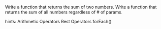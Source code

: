 Write a function that returns the sum of two numbers.
Write a function that returns the sum of all numbers regardless of # of params.


hints:
Arithmetic Operators
Rest Operators
forEach()
